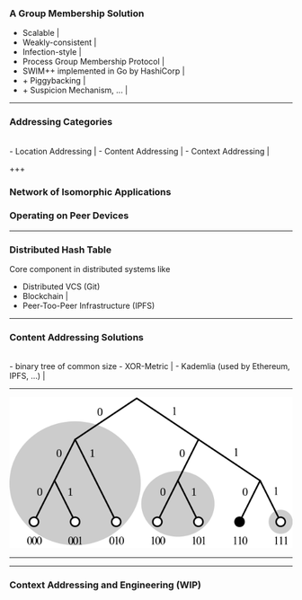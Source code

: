 ### A Group Membership Solution

- Scalable |
- Weakly-consistent |
- Infection-style |
- Process Group Membership Protocol |
- SWIM++ implemented in Go by HashiCorp |
- \+ Piggybacking |
- \+ Suspicion Mechanism, ... |

---
### Addressing Categories
<br>
- Location Addressing |
- Content Addressing |
- Context Addressing |

+++
### Network of Isomorphic Applications <br>
### Operating on Peer Devices

---
### Distributed Hash Table

Core component in distributed systems like

- Distributed VCS (Git)
- Blockchain |
- Peer-Too-Peer Infrastructure (IPFS)

---
### Content Addressing Solutions
<br>
- binary tree of common size
- XOR-Metric |
- Kademlia (used by Ethereum, IPFS, ...) |

---

![Kademlia](assets/image/kademlia.png)

---
--- 
### Context Addressing and Engineering (WIP)





